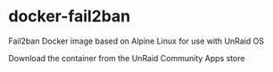 # docker-fail2ban
Fail2ban Docker image based on Alpine Linux for use with UnRaid OS

Download the container from the UnRaid Community Apps store


